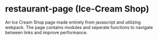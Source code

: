 # restaurant-page (Ice-Cream Shop)
An Ice Cream Shop page made entirely from javascript and utilizing webpack. The page contains modules and seperate functions to navigate between links and improve performance.
